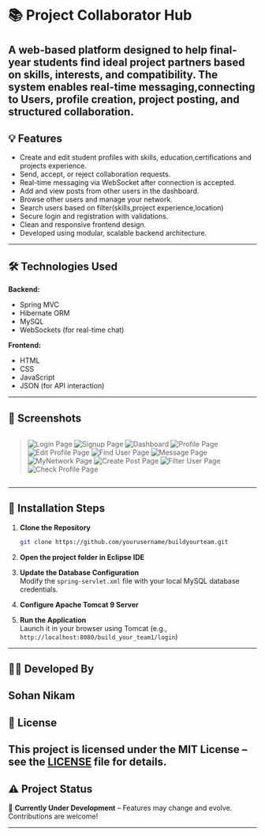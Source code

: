 # 📚 Project Collaborator Hub

A web-based platform designed to help final-year students find ideal project partners based on skills, interests, and compatibility. 
The system enables real-time messaging,connecting to Users, profile creation, project posting, and structured collaboration.
---
## 💡 Features

- Create and edit student profiles with skills, education,certifications and projects experience.
- Send, accept, or reject collaboration requests.
- Real-time messaging via WebSocket after connection is accepted.
- Add and view posts from other users in the dashboard.
- Browse other users and manage your network.
- Search users based on filter(skills,project experience,location)
- Secure login and registration with validations.
- Clean and responsive frontend design.
- Developed using modular, scalable backend architecture.
---

## 🛠️ Technologies Used

**Backend:**
- Spring MVC 
- Hibernate ORM  
- MySQL  
- WebSockets (for real-time chat)

**Frontend:**
- HTML  
- CSS  
- JavaScript  
- JSON (for API interaction)
---

## 📸 Screenshots

> ```

> ![Login Page](build_your_team1/screenshots/Login.png)
> ![Signup Page](build_your_team1/screenshots/Signup.png)
> ![Dashboard](build_your_team1/screenshots/Posts.png)
> ![Profile Page](build_your_team1/screenshots/Profile.png)
> ![Edit Profile Page](build_your_team1/screenshots/EditProfile.png)
> ![Find User Page](build_your_team1/screenshots/FindUser.png)
> ![Message Page](build_your_team1/screenshots/Messaging.png)
> ![MyNetwork Page](build_your_team1/screenshots/MyNetwork(2).png)
> ![Create Post Page](build_your_team1/screenshots/CreatBlog.png)
> ![Filter User Page](build_your_team1/screenshots/Filter.png)
> ![Check Profile Page](build_your_team1/screenshots/check_Profile.png)

> ```
---

## 🚀 Installation Steps

1. **Clone the Repository**  
   ```bash
   git clone https://github.com/yourusername/buildyourteam.git
   ```

2. **Open the project folder in Eclipse IDE**

3. **Update the Database Configuration**  
   Modify the `spring-servlet.xml` file with your local MySQL database credentials.

4. **Configure Apache Tomcat 9 Server**

5. **Run the Application**  
   Launch it in your browser using Tomcat (e.g., `http://localhost:8080/build_your_team1/login`)

---

## 👨‍💻 Developed By

**Sohan Nikam**
---

## 📜 License

This project is licensed under the **MIT License** – see the [LICENSE](LICENSE) file for details.
---

## ⚠️ Project Status

🚧 **Currently Under Development** – Features may change and evolve. Contributions are welcome!

---
